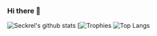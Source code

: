 ### Hi there 👋

![Seckrel's github stats](https://github-readme-stats.vercel.app/api?username=Seckrel&count_private=true&show_icons=true&theme=nord)
[![Trophies](https://github-profile-trophy.vercel.app/?username=Seckrel&row=4&column=4&theme=oldie&margin-w=8&margin-h=3)
![Top Langs](https://github-readme-stats.vercel.app/api/top-langs/?username=Seckrel&langs_count=5&theme=nord&layout=compact&size_weight=0.5&count_weight=0.5&hide=jupyter%20notebook)
